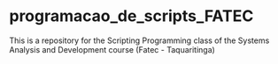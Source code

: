 # programacao_de_scripts_FATEC
This is a repository for the Scripting Programming class of the Systems Analysis and Development course (Fatec - Taquaritinga)
